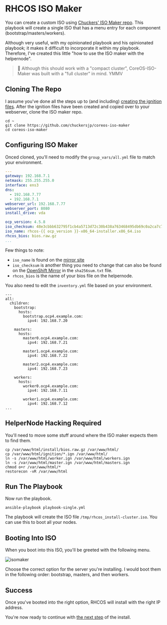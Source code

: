 # RHCOS ISO Maker

You can create a custom ISO using [Chuckers' ISO Maker repo](https://github.com/chuckersjp/coreos-iso-maker). This playbook will create a single ISO that has a menu entry for each component (bootstrap/masters/workers).

Although very useful, with my opinionated playbook and his opinionated playbook; it makes it difficult to incorporate it within my playbook. Therefore, I've created this little "how to use the ISO maker with the helpernode".

> :rotating_light: Although this should work with a "compact cluster", CoreOS-ISO-Maker was built with a "full cluster" in mind. YMMV

## Cloning The Repo

I assume you've done all the steps up to (and including) [creating the ignition files](https://github.com/RedHatOfficial/ocp4-helpernode/blob/master/docs/quickstart-static.md#create-ignition-configs). After the ignition files have been created and copied over to your webserver, clone the ISO maker repo.

```
cd ~
git clone https://github.com/chuckersjp/coreos-iso-maker
cd coreos-iso-maker
```

## Configuring ISO Maker

Onced cloned, you'll need to modify the `group_vars/all.yml` file to match your environment.

```yaml
---
gateway: 192.168.7.1
netmask: 255.255.255.0
interface: ens3
dns: 
  - 192.168.7.77
  - 192.168.7.1
webserver_url: 192.168.7.77
webserver_port: 8080
install_drive: vda

ocp_version: 4.5.8
iso_checksum: 48e3cbbb632795f1cb4a5713d72c30b438a763468495db69c0a2ca7c7152856a
iso_name: rhcos-{{ ocp_version }}-x86_64-installer.x86_64.iso
rhcos_bios: bios.raw.gz
...
```

Few things to note:

* `iso_name` is found on the [mirror site](https://mirror.openshift.com/pub/openshift-v4/dependencies/rhcos/)
* `iso_checksum` is another thing you need to change that can also be found on the [OpenShift Mirror](https://mirror.openshift.com/pub/openshift-v4/dependencies/rhcos/) in the `sha256sum.txt` file.
* `rhcos_bios` is the name of your bios file on the helpernode.

You also need to edit the `inventory.yml` file based on your environment.

```
---
all:
  children:
    bootstrap:
      hosts:
        bootstrap.ocp4.example.com:
          ipv4: 192.168.7.20
    
    masters:
      hosts:
        master0.ocp4.example.com:
          ipv4: 192.168.7.21

        master1.ocp4.example.com:
          ipv4: 192.168.7.22

        master2.ocp4.example.com:
          ipv4: 192.168.7.23
        
    workers:
      hosts:
        worker0.ocp4.example.com:
          ipv4: 192.168.7.11

        worker1.ocp4.example.com:
          ipv4: 192.168.7.12
...
```

## HelperNode Hacking Required

You'll need to move some stuff around where the ISO maker expects them to find them.

```
cp /var/www/html/install/bios.raw.gz /var/www/html/
cp /var/www/html/ignition/*.ign /var/www/html/
ln -s /var/www/html/worker.ign /var/www/html/workers.ign
ln -s /var/www/html/master.ign /var/www/html/masters.ign
chmod o+r /var/www/html/*
restorecon -vR /var/www/html
```

## Run The Playbook

Now run the playbook.

```
ansible-playbook playbook-single.yml
```

The playbook will create the ISO file `/tmp/rhcos_install-cluster.iso`. You can use this to boot all your nodes.

## Booting Into ISO

When you boot into this ISO, you'll be greeted with the following menu.

![isomaker](images/rhcos-iso-maker.png)

Choose the correct option for the server you're installing. I would boot them in the following order: bootstrap, masters, and then workers.

## Success

Once you've booted into the right option, RHCOS will install with the right IP address.

You're now ready to continue with [the next step](https://github.com/RedHatOfficial/ocp4-helpernode/blob/master/docs/quickstart-static.md#wait-for-install) of the install.
